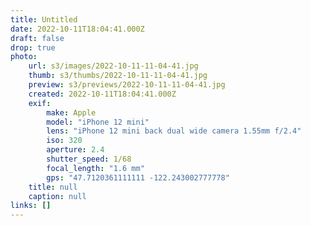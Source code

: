```yaml
---
title: Untitled
date: 2022-10-11T18:04:41.000Z
draft: false
drop: true
photo:
    url: s3/images/2022-10-11-11-04-41.jpg
    thumb: s3/thumbs/2022-10-11-11-04-41.jpg
    preview: s3/previews/2022-10-11-11-04-41.jpg
    created: 2022-10-11T18:04:41.000Z
    exif:
        make: Apple
        model: "iPhone 12 mini"
        lens: "iPhone 12 mini back dual wide camera 1.55mm f/2.4"
        iso: 320
        aperture: 2.4
        shutter_speed: 1/68
        focal_length: "1.6 mm"
        gps: "47.7120361111111 -122.243002777778"
    title: null
    caption: null
links: []
---
```


